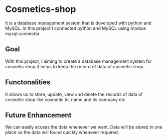 # Cosmetics-shop
It is a database management system that is developed with python and MySQL.
In this project I connected python and MySQL using module mysql.connector.

## Goal
With this project, I aiming to create a database management system for cosmetic shop.It helps to keep the record of data of cosmetic shop.

## Functonalities
It allows us to store, update, view and delete the records of data of cosmetic shop like cosmetic Id, name and its company etc.

## Future Enhancement
We can easily access the data whenever we want. Data will be stored in one place so the data will found quickly whenever required.

